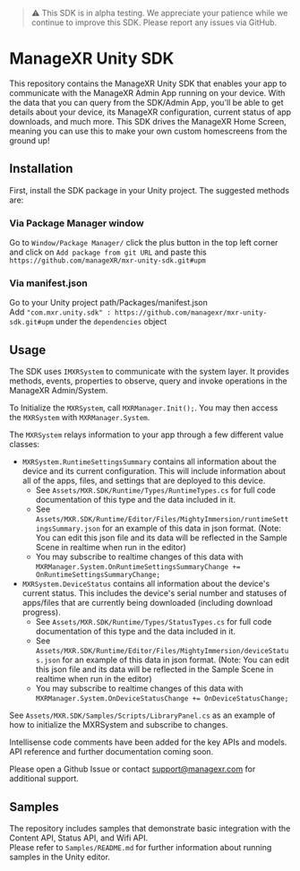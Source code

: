 > ⚠️ This SDK is in alpha testing. We appreciate your patience while we continue to improve this SDK. Please report any issues via GitHub.

# ManageXR Unity SDK
This repository contains the ManageXR Unity SDK that enables your app to communicate with the ManageXR Admin App running on your device. With the data that you can query from the SDK/Admin App, you'll be able to get details about your device, its ManageXR configuration, current status of app downloads, and much more. This SDK drives the ManageXR Home Screen, meaning you can use this to make your own custom homescreens from the ground up!

## Installation  
First, install the SDK package in your Unity project. The suggested methods are:
  
### Via  Package Manager window  
Go to `Window/Package Manager/` click the plus button in the top left corner and click on `Add package from git URL` and paste this `https://github.com/manageXR/mxr-unity-sdk.git#upm`
  
### Via manifest.json  
Go to your Unity project path/Packages/manifest.json  
Add `"com.mxr.unity.sdk" : https://github.com/managexr/mxr-unity-sdk.git#upm` under the `dependencies` object
  
## Usage  
The SDK uses `IMXRSystem` to communicate with the system layer. It provides methods, events, properties to observe, query and invoke operations in the ManageXR Admin/System.

To Initialize the `MXRSystem`, call `MXRManager.Init();`. You may then access the `MXRSystem` with `MXRManager.System`.

The `MXRSystem` relays information to your app through a few different value classes: 

- `MXRSystem.RuntimeSettingsSummary` contains all information about the device and its current configuration. This will include information about all of the apps, files, and settings that are deployed to this device. 
   - See `Assets/MXR.SDK/Runtime/Types/RuntimeTypes.cs` for full code documentation of this type and the data included in it. 
   - See `Assets/MXR.SDK/Runtime/Editor/Files/MightyImmersion/runtimeSettingsSummary.json` for an example of this data in json format. (Note: You can edit this json file and its data will be reflected in the Sample Scene in realtime when run in the editor)
   - You may subscribe to realtime changes of this data with `MXRManager.System.OnRuntimeSettingsSummaryChange += OnRuntimeSettingsSummaryChange;`
- `MXRSystem.DeviceStatus` contains all information about the device's current status. This includes the device's serial number and statuses of apps/files that are currently being downloaded (including download progress). 
   - See `Assets/MXR.SDK/Runtime/Types/StatusTypes.cs` for full code documentation of this type and the data included in it. 
   - See `Assets/MXR.SDK/Runtime/Editor/Files/MightyImmersion/deviceStatus.json` for an example of this data in json format. (Note: You can edit this json file and its data will be reflected in the Sample Scene in realtime when run in the editor)
   - You may subscribe to realtime  changes of this data with `MXRManager.System.OnDeviceStatusChange += OnDeviceStatusChange;`
  
See `Assets/MXR.SDK/Samples/Scripts/LibraryPanel.cs` as an example of how to initialize the MXRSystem and subscribe to changes.

Intellisense code comments have been added for the key APIs and models. API reference and further documentation coming soon. 

Please open a Github Issue or contact support@managexr.com for additional support.
  
## Samples  
The repository includes samples that demonstrate basic integration with the Content API, Status API, and Wifi API.  
Please refer to `Samples/README.md` for further information about running samples in the Unity editor.
